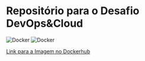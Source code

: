 # Repositório para o Desafio DevOps&Cloud

![Docker](https://cdn.jsdelivr.net/npm/simple-icons@v4/icons/docker.svg)
![Docker](https://img.shields.io/badge/Docker-2496ED?style=for-the-badge&logo=docker&logoColor=white)

[Link para a Imagem no Dockerhub](https://hub.docker.com/r/vbeal/conversao-distancia:v1)
